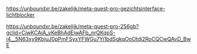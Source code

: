 
https://unboundxr.be/zakelijk/meta-quest-pro-gezichtsinterface-lichtblocker

https://unboundxr.be/zakelijk/meta-quest-pro-256gb?gclid=CjwKCAiA_vKeBhAdEiwAFb_nrQKqpS-i4__5N63xy9KbjuJ0pPmFSyxYFWGu7Yi1bdSgkqOoOtdj2RoCQCwQAvD_BwE